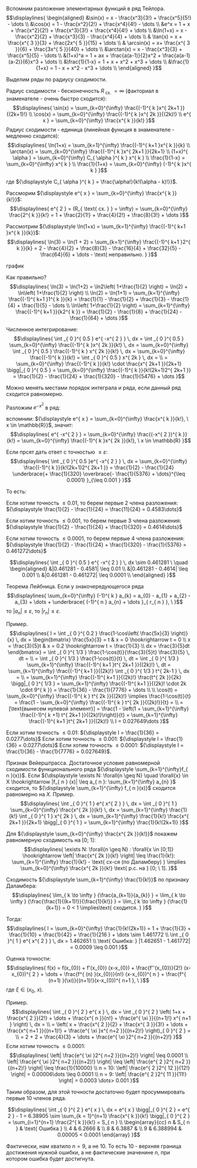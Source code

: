 Вспомним разложение элементарных функций в ряд Тейлора.
$$\displaylines{
\begin{aligned}
&\sin(x) = x - \frac{x^3}{3!} + \frac{x^5}{5!} - \dots \\ 
&\cos(x) = 1 - \frac{x^2}{2!} + \frac{x^4}{4!} - \dots \\
&e^x = 1 + x + \frac{x^2}{2!} + \frac{x^3}{3!} + \frac{x^4}{4!} + \dots \\ 
&\ln(1+x) = x - \frac{x^2}{2} + \frac{x^3}{3} - \frac{x^4}{4} + \dots  \\ 
& \tan(x) = x + \frac{x^{ 3 }}{3} + \frac{2x^{ 5 }}{15} + \dots \\
& \arcsin(x) = x+ \frac{x^{ 3 }}{6} + \frac{3x^{ 5 }}{40} + \dots \\
&\arctan(x) = x - \frac{x^3}{3} + \frac{x^5}{5} - \dots \\
&(1+x)^a = 1 + ax + \frac{a(a-1)}{2}x^2 + \frac{a(a-1)(a-2)}{6}x^3 + \dots \\
&\frac{1}{1-x} = 1 + x + x^2 + x^3 + \dots  \\
&\frac{1}{1+x} = 1 - x + x^2 - x^3 + \dots  \\
\end{aligned}
}$$

Выделим ряды по радиусу сходимости.

Радиус сходимости - бесконечность ${\displaystyle R_{ \text{ сх. } } = \infty}$ (факториал в знаменателе - очень быстро сходится):
$$\displaylines{
\sin(x) = \sum_{k=0}^{\infty} \frac{(-1)^{ k }x^{ 2k+1 }}{(2k+1)!} \\
\cos(x) = \sum_{k=0}^{\infty} \frac{(-1)^{ k }x^{ 2k }}{(2k)!} \\
e^{ x } = \sum_{k=0}^{\infty} \frac{x^{ k }}{k!}
}$$
Радиус сходимости - единица (линейная функция в знаменателе - медленно сходится):
$$\displaylines{
\ln(1+x) = \sum_{k=1}^{\infty} \frac{(-1)^{ k+1 }x^{ k }}{k} \\
\arctan(x) = \sum_{k=0}^{\infty} \frac{(-1)^{ k }x^{ 2k+1 }}{2k+1} \\
(1+x)^{ \alpha } = \sum_{k=0}^{\infty} C_{ \alpha }^{ k } x^{ k } \\
\frac{1}{1-x} = \sum_{k=0}^{\infty} x^{ k } \\
\frac{1}{1+x} = \sum_{k=0}^{\infty} (-1)^{ k }x^{ k }
}$$

где ${\displaystyle C_{ \alpha }^{ k } = \frac{\alpha!}{k!(\alpha - k)!}}$.

Рассморим ${\displaystyle e^{ x } = \sum_{k=0}^{\infty} \frac{x^{ k }}{k!}}$:
$$\displaylines{
e^{ 2 } = (R_{ \text{ сх. } } = \infty) = \sum_{k=0}^{\infty} \frac{2^{ k }}{k!} = 1 + \frac{2}{1!} + \frac{4}{2!} + \frac{8}{3!} + \dots 
}$$

Рассмотрим ${\displaystyle \ln(1+x) = \sum_{k=1}^{\infty} \frac{(-1)^{ k+1 }x^{ k }}{k}}$:
$$\displaylines{
\ln(3) = \ln(1 + 2) = \sum_{k=1}^{\infty} \frac{(-1)^{ k+1 }2^{ k }}{k} = 2 - \frac{4}{2} + \frac{8}{3} - \frac{16}{4} + \frac{32}{5} - \frac{64}{6} + \dots  - \text{ неправильно. } 
}$$

график 

Как правильно?
$$\displaylines{
\ln(3) = \ln(1+2) = \ln2\left( 1+\frac{1}{2} \right) = \ln(2) + \ln\left( 1+\frac{1}{2} \right) \\
\ln(2) = \ln(1+1) = \sum_{k=1}^{\infty} \frac{(-1)^{ k+1 }1^{ k }}{k} = \frac{1}{1} - \frac{1}{2} + \frac{1}{3} - \frac{1}{4} + \frac{1}{5} - \dots  \\
\ln\left( 1+\frac{1}{2} \right) = \sum_{k=1}^{\infty} \frac{(-1)^{ k+1 }}{k2^{ k }} = \frac{1}{2} - \frac{1}{8} + \frac{1}{24} - \frac{1}{64} + \dots  
}$$

Численное интегрирование:
$$\displaylines{
\int _{ 0 }^{ 0.5 } e^{ -x^{ 2 } } \, dx = \int _{ 0 }^{ 0.5 } \sum_{k=0}^{\infty} \frac{(-1)^{ k }x^{ 2k }}{k!}  \, dx = \sum_{k=0}^{\infty} \int _{ 0 }^{ 0.5 } \frac{(-1)^{ k } x^{ 2k }}{k!}  \, dx = \sum_{k=0}^{\infty} \frac{(-1)^{ k }}{k!} = \int _{ 0 }^{ 0.5 } x^{ 2k } \, dx = \\
= \sum_{k=0}^{\infty} \frac{(-1)^{ k }}{k!} \cdot  \frac{x^{ 2k+1 }}{2k+1} \bigg|_{ 0 }^{ 0.5 } = \sum_{k=0}^{\infty} \frac{(-1)^{ k }}{k!(2k+1)2^{ 2k+1 }} = \frac{1}{2} - \frac{1}{24} + \frac{1}{320} - \frac{1}{5476} + \dots   
}$$

Можно менять местами порядок интеграла и ряда, если данный ряд сходится равномерно.

Разложим ${\displaystyle e^{ -x^{ 2 } }}$ в ряд:

вспомним: ${\displaystyle e^{ x } = \sum_{k=0}^{\infty} \frac{x^{ k }}{k!}, \  x \in \mathbb{R}}$, значит:
$$\displaylines{
e^{ -x^{ 2 } } = \sum_{k=0}^{\infty} \frac{(-x^{ 2 })^{ k }}{k!} = \sum_{k=0}^{\infty} \frac{(-1)^{ k }x^{ 2k }}{k!}, \  x \in \mathbb{R}  
}$$

Если прсят дать ответ с точностью ${\displaystyle \leq \varepsilon}$:
$$\displaylines{
\int _{ 0 }^{ 0.5 }e^{ -x^{ 2 } } \, dx = \sum_{k=0}^{\infty} \frac{(-1)^{ k }}{k!(2k+1)2^{ 2k+1 }} = \frac{1}{2} - \frac{1}{24} \underbrace{+  \frac{1}{320} \overbrace{- \frac{1}{5376} + \dots}^{\leq 0.0001}   }_{\leq  0.001  }
}$$

То есть:

Если хотим точность ${\displaystyle \leq 0.01}$, то берем первые 2 члена разложения: ${\displaystyle \frac{1}{2} - \frac{1}{24} = \frac{11}{24} = 0.4583\dots}$


Если хотим точность ${\displaystyle \leq 0.001}$, то берем первые 3 члена разложения: ${\displaystyle \frac{1}{2} - \frac{1}{24} + \frac{1}{320} = 0.4614\dots}$


Если хотим точность ${\displaystyle \leq 0.0001}$, то берем первые 4 члена разложения: ${\displaystyle \frac{1}{2} - \frac{1}{24} + \frac{1}{320} - \frac{1}{5376} = 0.461272\dots}$

$$\displaylines{
\int _{ 0 }^{ 0.5 } e^{ -x^{ 2 } } \, dx \sim 0.461281 \ \quad \begin{aligned}
&|0.461281 - 0.4581| \leq 0.01  \\
&|0.461281 - 0.4614| \leq 0.001  \\
&|0.461281 - 0.461272| \leq 0.0001  \\
\end{aligned}
}$$

Теорема Лейбница. Если у знакочередующегося ряда
$$\displaylines{
\sum_{k=0}^{\infty} (-1)^{ k } a_{k} = a_{0} - a_{1} + a_{2} - a_{3} + \dots + \underbrace{ (-1)^{ n } a_{n} + \dots  }_{ r_{ n } }, \
}$$
то ${\displaystyle |a_{ n }| \leq \varepsilon}$, то ${\displaystyle |r_{ n }| \leq \varepsilon}$.

Пример.
$$\displaylines{
I = \int _{ 0 }^{ 0.2 } \frac{1-\cos\left( \frac{5x}{3} \right)}{x}  \, dx = \begin{bmatrix}
\frac{5x}{3} = t & x = 0 \hookrightarrow t = 0 \\
x = \frac{3}{5}t & x = 0.2 \hookrightarrow t = \frac{1}{3} \\
dx = \frac{3}{5}dt
\end{bmatrix} = \int _{ 0 }^{ 1/3 } \frac{1-\cos(t)}{\frac{3}{5}t} \frac{3}{5}  \, dt = \\
= \int _{ 0 }^{ 1/3 } \frac{1-\cos(t)}{t}  \, dt = \int _{ 0 }^{ 1/3 } \sum_{k=1}^{\infty} \frac{(-1)^{ k+1 }t^{ 2k+1 }}{(2k)!}  \, dt  = \sum_{k=1}^{\infty} \frac{(-1)^{ k+1 }}{(2k)!} \int _{ 0 }^{ 1/3 } t^{ 2k-1 } \, dx =  \\
= \sum_{k=1}^{\infty} \frac{(-1)^{ k+1 }}{(2k)!} \frac{t^{ 2k }}{2k} \bigg|_{ 0 }^{ 1/3 } = \sum_{k=1}^{\infty} \frac{(-1)^{ k+1 }}{(2k)! \cdot  2k \cdot  9^{ k }} =  \frac{1}{36} - \frac{1}{7776} + \dots  \\ \\
\cos(t) = \sum_{k=0}^{\infty} \frac{(-1)^{ k } t^{ 2k }}{(2k)!} \implies  \frac{1-\cos(t)}{t} =  \frac{1 - \sum_{k=0}^{\infty} \frac{(-1)^{ k } t^{ 2k }}{(2k)!}}{t} = \\
= [\text{вынесем нулевой элемент}] = \frac{1 - \left(1 + \sum_{k=1}^{\infty} \frac{(-1)^{ k +1} t^{ 2k+1 }}{(2k)!}\right)}{t} = \sum_{k=1}^{\infty} \frac{(-1)^{ k+1 }t^{ 2k+1 }}{(2k)!} \\
I  = 0.027649\dots 
}$$

Если хотим точность ${\displaystyle \leq 0.01}$: ${\displaystyle I = \frac{1}{36} = 0.0277\dots}$
Если хотим точность ${\displaystyle \leq 0.001}$: ${\displaystyle I = \frac{1}{36} = 0.0277\dots}$
Если хотим точность ${\displaystyle \leq 0.0001}$: ${\displaystyle I = \frac{1}{36} - \frac{1}{7776} = 0.027649}$.

Признак Вейерштрасса. Достаточное условие равномерной сходимости функционального ряда ${\displaystyle \sum_{k=1}^{\infty}f_{ n }(x)}$.
Если ${\displaystyle \exists N: \forall{n \geq N}  \quad \forall{x} \in X \hookrightarrow |f_{ n } (x)| \leq a_{ n }: \sum_{k=1}^{\infty} a_{n} }$ сходится, то ${\displaystyle \sum_{k=1}^{\infty} f_{ n }(x)}$ сходится равномерно на ${\displaystyle X}$.
Пример.
$$\displaylines{
\int _{ 0 }^{ 1 } e^{ x^{ 2 } } \, dx = \int _{ 0 }^{ 1 } \sum_{k=0}^{\infty} \frac{x^{ 2k }}{k!} \, dx = \sum_{k=1}^{\infty} \frac{1}{k!} \int _{ 0 }^{ 1 } x^{ 2k } \, dx = \sum_{k=1}^{\infty} \frac{1}{k!} \frac{x^{ 2k+1 }}{2k+1} \bigg|_{ 0 }^{ 1 } = \sum_{k=1}^{\infty} \frac{1}{k!(2k+1)}
}$$

Для ${\displaystyle \sum_{k=0}^{\infty} \frac{x^{ 2k }}{k!}}$ покажем равномерную сходимость на ${\displaystyle [0; \ 1]}$:
$$\displaylines{
\exists N: \forall{n \geq N} : \forall{x \in  [0;1]} \hookrightarrow \left| \frac{x^{ 2k }}{k!} \right| \leq \frac{1}{k!}: \sum_{k=1}^{\infty} \frac{1}{k!} - \text{ сх-ся (по Даламберу) } \implies \sum_{k=0}^{\infty} \frac{x^{ 2k }}{k!} \text{ р.с. на } [0; \ 1].
}$$

Сходимость ${\displaystyle \sum_{k=1}^{\infty} \frac{1}{k!}}$ по признаку Даламбера:
$$\displaylines{
\lim_{ k \to \infty } {\frac{a_{k+1}}{a_{k}} } = \lim_{ k \to \infty } {\frac{\frac{1}{(k+1)!}}{\frac{1}{k!}} } = \lim_{ k \to \infty } {\frac{1}{k+1}} = 0 < 1 \implies\text{ сходится. }
}$$

Тогда:
$$\displaylines{
I = \sum_{k=0}^{\infty} \frac{1}{k!(2k+1)} = 1 + \frac{1}{3} + \frac{1}{10} + \frac{1}{42} + \frac{1}{216 } + \dots  \sim 1.461772 \\
\int _{ 0 }^{ 1 } e^{ x^{ 2 } } \, dx = 1.462651 \\
\text{ Ошибка: } |1.462651 - 1.461772|  = 0.0009 \leq 0.001
}$$

Оценка точности:
$$\displaylines{
f(x) = f(x_{0}) + f'(x_{0}) (x-x_{0}) + \frac{f''(x_{0})}{2!} (x-x_{0})^{ 2 }  + \dots + \frac{f^{ (n) }(x_{0})}{n!} (x-x_{0})^{ n } + \frac{f^{ (n+1) }(\xi)}{(n+1)!}(x-x_{0})^{ n+1 }, \   
}$$
где ${\displaystyle \xi \in (x_{0}, \ x)}$.

Пример.
$$\displaylines{
\int _{ 0 }^{ 2 } e^{ x } \, dx = \int _{ 0 }^{ 2 } \left( 1+x + \frac{x^{ 2 }}{2!} + \dots  + \frac{x^{ n }}{n!} + \frac{e^{ \xi }}{(n+1)!} x^{ n+1 } \right) \, dx  = \\
= \left( x + \frac{x^{ 2 }}{2} + \frac{x^{ 3 }}{3!} + \dots  + \frac{x^{ n+1 }}{(n+1)!} + \frac{e^{ \xi }x^{ n+2 }}{(n+2)!} \right)_{ 0 }^{ 2 } = \\ = 2 + 2 + \frac{4}{3} + \dots  + \frac{e^{ \xi }2^{ n+2 }}{(n+2)!} 
}$$
   Если хотим точность ${\displaystyle \leq 0.0001}$:
   $$\displaylines{
\left| \frac{e^{ \xi }2^{ n+2 }}{(n+2)!}  \right| \leq 0.0001 \\
\left| \frac{e^{ \xi }2^{ n+2 }}{(n+2)!}  \right| \leq \left| \frac{e^{ 2 }2^{ n+2 }}{(n+2)!}  \right| \leq  \frac{1}{10000} \\
n = 10: \left| \frac{e^{ 2 }2^{ 12 }}{12!} \right|  = 0.00006\dots \leq  0.0001 \\
n = 9: \left| \frac{e^{ 2 }2^{ 11 }}{11!} \right| = 0.0003 \dots> 0.001 
}$$

Таким образом, для этой точности достаточно будет просуммировать первые 10 членов ряда.

$$\displaylines{
\int _{ 0 }^{ 2 } e^{ x } \, dx  = e^{ x } \bigg|_{ 0 }^{ 2 } = e^{ 2 } - 1 = 6.38905 \sim \sum_{k = 1}^{n+1} \frac{x^{ k }}{k!} \bigg|_{ 0 }^{ 2 } = \sum_{i=1}^{n+1} \frac{2^{ k }}{k!} = S_{ n } \\
\begin{array}{cc}
n & S_{ n } & \text{ Ошибка } \\
4 & 6.2666 &  \\
8 & 6.3887  & \\
9 & 6.388994 & 0.00005 < 0.0001
\end{array}
}$$

Фактически, нам хватило ${\displaystyle n=9}$, а не ${\displaystyle 10}$. То есть 10 - верхняя граница достижения нужной ошибки, а не фактические значенине ${\displaystyle n}$, при котором ошибка будет достигнута.